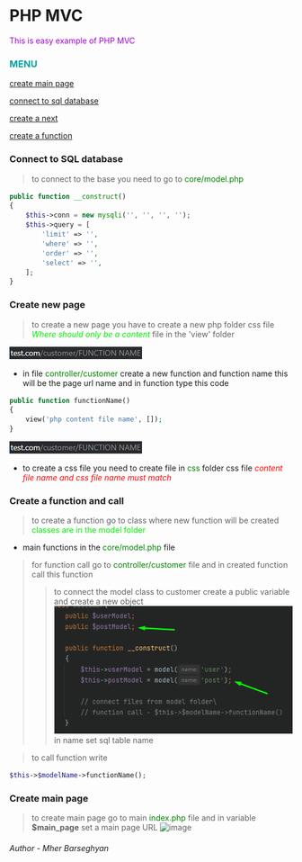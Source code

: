 # PHP MVC

<font color="asdadcvsrotkd-fgv">This is easy example of PHP MVC</font>

### <font color="jlsadakdssanda">MENU</font>

[create main page](#create-main-page)

[connect to sql database](#connect-to-sql-database)

[create a next](#create-new-page)

[create a function](#create-a-function-and-call)




### Connect to SQL database

>to connect to the base you need to go to <font color="green"> core/model.php </font>
```php
public function __construct()
{
    $this->conn = new mysqli('', '', '', '');
    $this->query = [
        'limit' => '',
        'where' => '',
        'order' => '',
        'select' => '',
    ];
}
``` 

### Create new page

>to create a new page you have to create a new php </font> folder css file <font color="gree"> *Where should only be a content* </font> file in the 'view' folder 

![images/img_1.png](readme/img_1.png)
- in file <font color="green"> controller/customer </font> create a new function and function name this will be the page url name and in function type this code
```php
public function functionName()
{
    view('php content file name', []);
}
```

![img_6.png](readme/img_6.png)
- to create a css file you need to create file in <font color="green"> css </font> folder css file <font color="red"> *content file name and css file name must match* </font>


### Create a function and call

>to create a function go to class where new function will be created <font color="gree"> classes are in the model folder </font>

- main functions in the <font color="green"> core/model.php </font> file

> for function call go to <font color="green"> controller/customer </font> file and in created function call this function
>> to connect the model class to customer create a public variable and  create a new object
![img_2.png](readme/img_2.png)
> in name set sql table name

>to call function write
```php 
$this->$modelName->functionName();
```


### Create main page

>to create main page go to main <font color="green"> index.php </font> file and in variable **$main_page** set a main page URL
![image](https://user-images.githubusercontent.com/89274824/138837118-8539685d-dd0d-4156-be86-39a22522eac1.png)



###### Author - Mher Barseghyan


